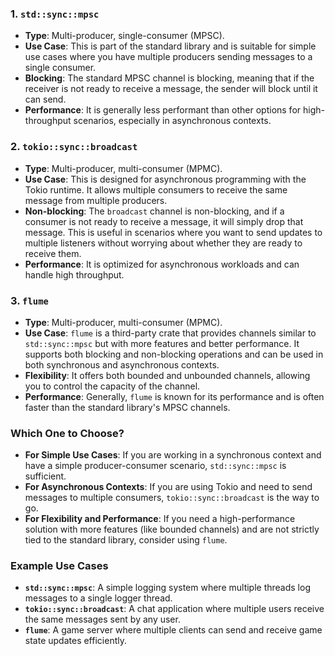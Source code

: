### 1. `std::sync::mpsc`
- **Type**: Multi-producer, single-consumer (MPSC).
- **Use Case**: This is part of the standard library and is suitable for simple use cases where you have multiple producers sending messages to a single consumer.
- **Blocking**: The standard MPSC channel is blocking, meaning that if the receiver is not ready to receive a message, the sender will block until it can send.
- **Performance**: It is generally less performant than other options for high-throughput scenarios, especially in asynchronous contexts.
### 2. `tokio::sync::broadcast`
- **Type**: Multi-producer, multi-consumer (MPMC).
- **Use Case**: This is designed for asynchronous programming with the Tokio runtime. It allows multiple consumers to receive the same message from multiple producers.
- **Non-blocking**: The `broadcast` channel is non-blocking, and if a consumer is not ready to receive a message, it will simply drop that message. This is useful in scenarios where you want to send updates to multiple listeners without worrying about whether they are ready to receive them.
- **Performance**: It is optimized for asynchronous workloads and can handle high throughput.
### 3. `flume`
- **Type**: Multi-producer, multi-consumer (MPMC).
- **Use Case**: `flume` is a third-party crate that provides channels similar to `std::sync::mpsc` but with more features and better performance. It supports both blocking and non-blocking operations and can be used in both synchronous and asynchronous contexts.
- **Flexibility**: It offers both bounded and unbounded channels, allowing you to control the capacity of the channel.
- **Performance**: Generally, `flume` is known for its performance and is often faster than the standard library's MPSC channels.

### Which One to Choose?
- **For Simple Use Cases**: If you are working in a synchronous context and have a simple producer-consumer scenario, `std::sync::mpsc` is sufficient.
- **For Asynchronous Contexts**: If you are using Tokio and need to send messages to multiple consumers, `tokio::sync::broadcast` is the way to go.
- **For Flexibility and Performance**: If you need a high-performance solution with more features (like bounded channels) and are not strictly tied to the standard library, consider using `flume`.
### Example Use Cases
- **`std::sync::mpsc`**: A simple logging system where multiple threads log messages to a single logger thread.
- **`tokio::sync::broadcast`**: A chat application where multiple users receive the same messages sent by any user.
- **`flume`**: A game server where multiple clients can send and receive game state updates efficiently.